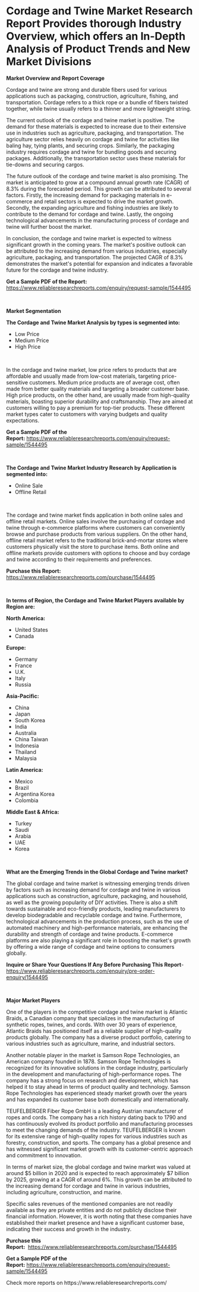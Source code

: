 <p><h1>Cordage and Twine Market Research Report Provides thorough Industry Overview, which offers an In-Depth Analysis of Product Trends and New Market Divisions</h1></p><p><strong>Market Overview and Report Coverage</strong></p>
<p><p>Cordage and twine are strong and durable fibers used for various applications such as packaging, construction, agriculture, fishing, and transportation. Cordage refers to a thick rope or a bundle of fibers twisted together, while twine usually refers to a thinner and more lightweight string.</p><p>The current outlook of the cordage and twine market is positive. The demand for these materials is expected to increase due to their extensive use in industries such as agriculture, packaging, and transportation. The agriculture sector relies heavily on cordage and twine for activities like baling hay, tying plants, and securing crops. Similarly, the packaging industry requires cordage and twine for bundling goods and securing packages. Additionally, the transportation sector uses these materials for tie-downs and securing cargos.</p><p>The future outlook of the cordage and twine market is also promising. The market is anticipated to grow at a compound annual growth rate (CAGR) of 8.3% during the forecasted period. This growth can be attributed to several factors. Firstly, the increasing demand for packaging materials in e-commerce and retail sectors is expected to drive the market growth. Secondly, the expanding agriculture and fishing industries are likely to contribute to the demand for cordage and twine. Lastly, the ongoing technological advancements in the manufacturing process of cordage and twine will further boost the market.</p><p>In conclusion, the cordage and twine market is expected to witness significant growth in the coming years. The market's positive outlook can be attributed to the increasing demand from various industries, especially agriculture, packaging, and transportation. The projected CAGR of 8.3% demonstrates the market's potential for expansion and indicates a favorable future for the cordage and twine industry.</p></p>
<p><strong>Get a Sample PDF of the Report:</strong> <a href="https://www.reliableresearchreports.com/enquiry/request-sample/1544495">https://www.reliableresearchreports.com/enquiry/request-sample/1544495</a></p>
<p>&nbsp;</p>
<p><strong>Market Segmentation</strong></p>
<p><strong>The Cordage and Twine Market Analysis by types is segmented into:</strong></p>
<p><ul><li>Low Price</li><li>Medium Price</li><li>High Price</li></ul></p>
<p>&nbsp;</p>
<p><p>In the cordage and twine market, low price refers to products that are affordable and usually made from low-cost materials, targeting price-sensitive customers. Medium price products are of average cost, often made from better quality materials and targeting a broader customer base. High price products, on the other hand, are usually made from high-quality materials, boasting superior durability and craftsmanship. They are aimed at customers willing to pay a premium for top-tier products. These different market types cater to customers with varying budgets and quality expectations.</p></p>
<p><strong>Get a Sample PDF of the Report:</strong>&nbsp;<a href="https://www.reliableresearchreports.com/enquiry/request-sample/1544495">https://www.reliableresearchreports.com/enquiry/request-sample/1544495</a></p>
<p>&nbsp;</p>
<p><strong>The Cordage and Twine Market Industry Research by Application is segmented into:</strong></p>
<p><ul><li>Online Sale</li><li>Offline Retail</li></ul></p>
<p>&nbsp;</p>
<p><p>The cordage and twine market finds application in both online sales and offline retail markets. Online sales involve the purchasing of cordage and twine through e-commerce platforms where customers can conveniently browse and purchase products from various suppliers. On the other hand, offline retail market refers to the traditional brick-and-mortar stores where customers physically visit the store to purchase items. Both online and offline markets provide customers with options to choose and buy cordage and twine according to their requirements and preferences.</p></p>
<p><strong>Purchase this Report:</strong>&nbsp; <a href="https://www.reliableresearchreports.com/purchase/1544495">https://www.reliableresearchreports.com/purchase/1544495</a></p>
<p>&nbsp;</p>
<p><strong>In terms of Region, the Cordage and Twine Market Players available by Region are:</strong></p>
<p>
    <p> <strong> North America: </strong>
        <ul>
            <li>United States</li>
            <li>Canada</li>
        </ul>
        </p> 
    <p> <strong> Europe: </strong>
        <ul>
            <li>Germany</li>
            <li>France</li>
            <li>U.K.</li>
            <li>Italy</li>
            <li>Russia</li>
        </ul>
        </p> 
    <p> <strong> Asia-Pacific: </strong>
        <ul>
            <li>China</li>
            <li>Japan</li>
            <li>South Korea</li>
            <li>India</li>
            <li>Australia</li>
            <li>China Taiwan</li>
            <li>Indonesia</li>
            <li>Thailand</li>
            <li>Malaysia</li>
        </ul>
        </p> 
    <p> <strong> Latin America: </strong>
        <ul>
            <li>Mexico</li>
            <li>Brazil</li>
            <li>Argentina Korea</li>
            <li>Colombia</li>
        </ul>
        </p> 
    <p> <strong> Middle East & Africa: </strong>
        <ul>
            <li>Turkey</li>
            <li>Saudi</li>
            <li>Arabia</li>
            <li>UAE</li>
            <li>Korea</li>
        </ul>
    </p>
    </p>
<p>&nbsp;</p>
<p><strong>What are the Emerging Trends in the Global Cordage and Twine market?</strong></p>
<p><p>The global cordage and twine market is witnessing emerging trends driven by factors such as increasing demand for cordage and twine in various applications such as construction, agriculture, packaging, and household, as well as the growing popularity of DIY activities. There is also a shift towards sustainable and eco-friendly products, leading manufacturers to develop biodegradable and recyclable cordage and twine. Furthermore, technological advancements in the production process, such as the use of automated machinery and high-performance materials, are enhancing the durability and strength of cordage and twine products. E-commerce platforms are also playing a significant role in boosting the market's growth by offering a wide range of cordage and twine options to consumers globally.</p></p>
<p><strong>Inquire or Share Your Questions If Any Before Purchasing This Report</strong>- <a href="https://www.reliableresearchreports.com/enquiry/pre-order-enquiry/1544495">https://www.reliableresearchreports.com/enquiry/pre-order-enquiry/1544495</a></p>
<p>&nbsp;</p>
<p><strong>Major Market Players</strong></p>
<p><p>One of the players in the competitive cordage and twine market is Atlantic Braids, a Canadian company that specializes in the manufacturing of synthetic ropes, twines, and cords. With over 30 years of experience, Atlantic Braids has positioned itself as a reliable supplier of high-quality products globally. The company has a diverse product portfolio, catering to various industries such as agriculture, marine, and industrial sectors.</p><p>Another notable player in the market is Samson Rope Technologies, an American company founded in 1878. Samson Rope Technologies is recognized for its innovative solutions in the cordage industry, particularly in the development and manufacturing of high-performance ropes. The company has a strong focus on research and development, which has helped it to stay ahead in terms of product quality and technology. Samson Rope Technologies has experienced steady market growth over the years and has expanded its customer base both domestically and internationally.</p><p>TEUFELBERGER Fiber Rope GmbH is a leading Austrian manufacturer of ropes and cords. The company has a rich history dating back to 1790 and has continuously evolved its product portfolio and manufacturing processes to meet the changing demands of the industry. TEUFELBERGER is known for its extensive range of high-quality ropes for various industries such as forestry, construction, and sports. The company has a global presence and has witnessed significant market growth with its customer-centric approach and commitment to innovation.</p><p>In terms of market size, the global cordage and twine market was valued at around $5 billion in 2020 and is expected to reach approximately $7 billion by 2025, growing at a CAGR of around 6%. This growth can be attributed to the increasing demand for cordage and twine in various industries, including agriculture, construction, and marine.</p><p>Specific sales revenues of the mentioned companies are not readily available as they are private entities and do not publicly disclose their financial information. However, it is worth noting that these companies have established their market presence and have a significant customer base, indicating their success and growth in the industry.</p></p>
<p><strong>Purchase this Report:</strong>&nbsp;&nbsp;<a href="https://www.reliableresearchreports.com/purchase/1544495">https://www.reliableresearchreports.com/purchase/1544495</a></p>
<p></p>
<p><strong>Get a Sample PDF of the Report:</strong>&nbsp;<a href="https://www.reliableresearchreports.com/enquiry/request-sample/1544495">https://www.reliableresearchreports.com/enquiry/request-sample/1544495</a></p>
<p>Check more reports on https://www.reliableresearchreports.com/</p>